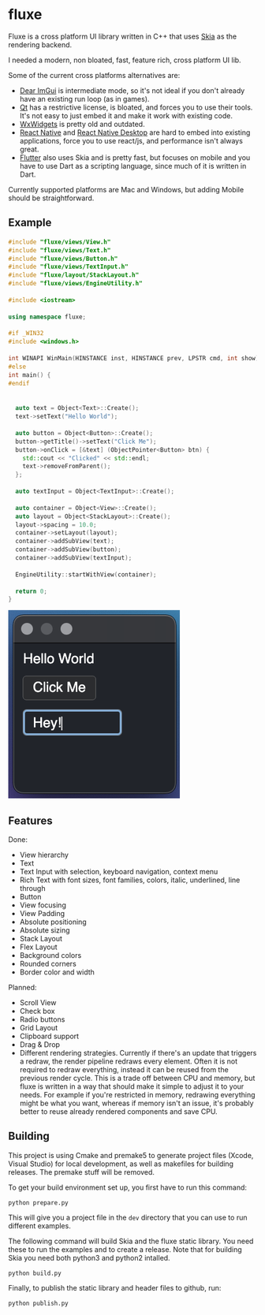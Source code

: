 # fluxe

Fluxe is a cross platform UI library written in C++ that uses [Skia](https://skia.org/) as the rendering backend.

I needed a modern, non bloated, fast, feature rich, cross platform UI lib.

Some of the current cross platforms alternatives are:
 - [Dear ImGui](https://github.com/ocornut/imgui) is intermediate mode, so it's not ideal if you don't already have an existing run loop (as in games).
 - [Qt](https://www.qt.io/) has a restrictive license, is bloated, and forces you to use their tools. It's not easy to just embed it and make it work with existing code.
 - [WxWidgets](https://www.wxwidgets.org/) is pretty old and outdated.
 - [React Native](https://reactnative.dev/) and [React Native Desktop](https://microsoft.github.io/react-native-windows/) are hard to embed into existing applications, force you to use react/js, and performance isn't always great.
 - [Flutter](https://flutter.dev/) also uses Skia and is pretty fast, but focuses on mobile and you have to use Dart as a scripting language, since much of it is written in Dart.

Currently supported platforms are Mac and Windows, but adding Mobile should be straightforward.

## Example

```c++
#include "fluxe/views/View.h"
#include "fluxe/views/Text.h"
#include "fluxe/views/Button.h"
#include "fluxe/views/TextInput.h"
#include "fluxe/layout/StackLayout.h"
#include "fluxe/views/EngineUtility.h"

#include <iostream>

using namespace fluxe;

#if _WIN32
#include <windows.h>

int WINAPI WinMain(HINSTANCE inst, HINSTANCE prev, LPSTR cmd, int show) {
#else
int main() {
#endif


  auto text = Object<Text>::Create();
  text->setText("Hello World");

  auto button = Object<Button>::Create();
  button->getTitle()->setText("Click Me");
  button->onClick = [&text] (ObjectPointer<Button> btn) {
    std::cout << "Clicked" << std::endl;
    text->removeFromParent();
  };

  auto textInput = Object<TextInput>::Create();

  auto container = Object<View>::Create();
  auto layout = Object<StackLayout>::Create();
  layout->spacing = 10.0;
  container->setLayout(layout);
  container->addSubView(text);
  container->addSubView(button);
  container->addSubView(textInput);

  EngineUtility::startWithView(container);

  return 0;
}

```

![Example](./example.png)

## Features

Done:
 - View hierarchy
 - Text
 - Text Input with selection, keyboard navigation, context menu
 - Rich Text with font sizes, font families, colors, italic, underlined, line through
 - Button
 - View focusing
 - View Padding
 - Absolute positioning
 - Absolute sizing
 - Stack Layout
 - Flex Layout
 - Background colors
 - Rounded corners
 - Border color and width

Planned:
 - Scroll View
 - Check box
 - Radio buttons
 - Grid Layout
 - Clipboard support
 - Drag & Drop
 - Different rendering strategies. Currently if there's an update that triggers a redraw, the render pipeline redraws every element. Often it is not required to redraw everything, instead it can be reused from the previous render cycle. This is a trade off between CPU and memory, but fluxe is written in a way that should make it simple to adjust it to your needs. For example if you're restricted in memory, redrawing everything might be what you want, whereas if memory isn't an issue, it's probably better to reuse already rendered components and save CPU.

## Building

This project is using Cmake and premake5 to generate project files (Xcode, Visual Studio) for local development, as well as makefiles for building releases. The premake stuff will be removed.

To get your build environment set up, you first have to run this command:

```
python prepare.py
```
This will give you a project file in the `dev` directory that you can use to run different examples.


The following command will build Skia and the fluxe static library. You need these to run the examples and to create a release.
Note that for building Skia you need both python3 and python2 intalled.

```
python build.py
```

Finally, to publish the static library and header files to github, run:

```
python publish.py
```
